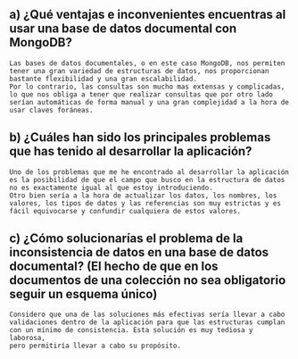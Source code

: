 ## a) ¿Qué ventajas e inconvenientes encuentras al usar una base de datos documental con MongoDB?

    Las bases de datos documentales, o en este caso MongoDB, nos permiten tener una gran variedad de estructuras de datos, nos proporcionan bastante flexibilidad y una gran escalabilidad. 
    Por lo contrario, las consultas son mucho mas extensas y complicadas, lo que nos obliga a tener que realizar consultas que por otro lado serían automáticas de forma manual y una gran complejidad a la hora de usar claves foráneas.

## b) ¿Cuáles han sido los principales problemas que has tenido al desarrollar la aplicación?

    Uno de los problemas que me he encontrado al desarrollar la aplicación es la posibilidad de que el campo que busco en la estructura de datos no es exactamente igual al que estoy introduciendo.
    Otro bien sería a la hora de actualizar los datos, los nombres, los valores, los tipos de datos y las referencias son muy estrictas y es fácil equivocarse y confundir cualquiera de estos valores.
    
## c) ¿Cómo solucionarías el problema de la inconsistencia de datos en una base de datos documental? (El hecho de que en los documentos de una colección no sea obligatorio seguir un esquema único)

    Considero que una de las soluciones más efectivas sería llevar a cabo validaciones dentro de la aplicación para que las estructuras cumplan con un mínimo de consistencia. Esta solución es muy tediosa y laborosa,
    pero permitiría llevar a cabo su propósito.